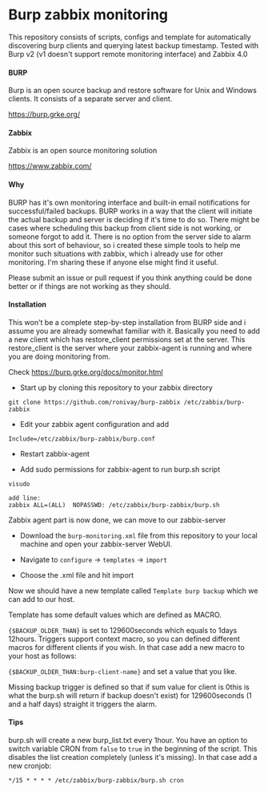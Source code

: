 # Burp zabbix monitoring

This repository consists of scripts, configs and template for automatically discovering burp clients and querying latest backup timestamp. Tested with Burp v2 (v1 doesn't support remote monitoring interface) and Zabbix 4.0

#### BURP

Burp is an open source backup and restore software for Unix and Windows clients. It consists of a separate server and client.

https://burp.grke.org/

#### Zabbix

Zabbix is an open source monitoring solution

https://www.zabbix.com/

#### Why

BURP has it's own monitoring interface and built-in email notifications for successful/failed backups. BURP works in a way that the client will initiate the actual backup and server is deciding if it's time to do so. There might be cases where scheduling this backup from client side is not working, or someone forgot to add it. There is no option from the server side to alarm about this sort of behaviour, so i created these simple tools to help me monitor such situations with zabbix, which i already use for other monitoring. I'm sharing these if anyone else might find it useful.

Please submit an issue or pull request if you think anything could be done better or if things are not working as they should.

#### Installation

This won't be a complete step-by-step installation from BURP side and i assume you are already somewhat familiar with it. Basically you need to add a new client which has restore_client permissions set at the server. This restore_client is the server where your zabbix-agent is running and where you are doing monitoring from.

Check https://burp.grke.org/docs/monitor.html

- Start up by cloning this repository to your zabbix directory
```
git clone https://github.com/ronivay/burp-zabbix /etc/zabbix/burp-zabbix
```
- Edit your zabbix agent configuration and add
```
Include=/etc/zabbix/burp-zabbix/burp.conf
```
- Restart zabbix-agent

- Add sudo permissions for zabbix-agent to run burp.sh script
```
visudo

add line:
zabbix ALL=(ALL)  NOPASSWD: /etc/zabbix/burp-zabbix/burp.sh
```
Zabbix agent part is now done, we can move to our zabbix-server

* Download the `burp-monitoring.xml` file from this repository to your local machine and open your zabbix-server WebUI. 

* Navigate to `configure` -> `templates` -> `import`

* Choose the .xml file and hit import

Now we should have a new template called `Template burp backup` which we can add to our host.

Template has some default values which are defined as MACRO.

`{$BACKUP_OLDER_THAN}` is set to 129600seconds which equals to 1days 12hours. Triggers support context macro, so you can defined different macros for different clients if you wish. In that case add a new macro to your host as follows:

`{$BACKUP_OLDER_THAN:burp-client-name}` and set a value that you like.

Missing backup trigger is defined so that if sum value for client is 0this is what the burp.sh will return if backup doesn't exist) for 129600seconds (1 and a half days) straight it triggers the alarm.

#### Tips

burp.sh will create a new burp_list.txt every 1hour. You have an option to switch variable CRON from `false` to `true` in the beginning of the script. This disables the list creation completely (unless it's missing). In that case add a new cronjob:

```
*/15 * * * * /etc/zabbix/burp-zabbix/burp.sh cron
```



